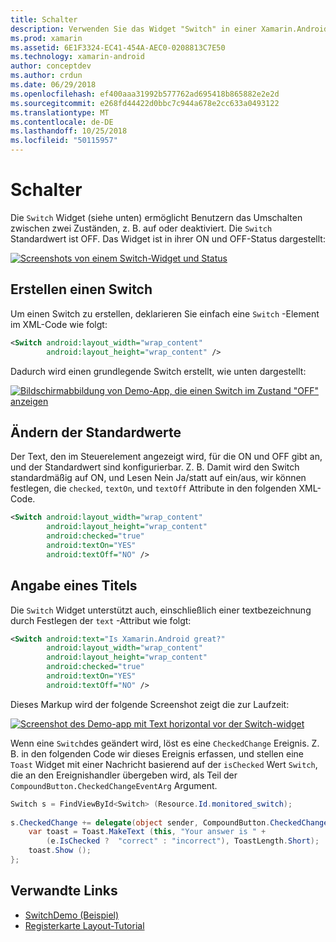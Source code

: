 ```yaml
---
title: Schalter
description: Verwenden Sie das Widget "Switch" in einer Xamarin.Android-Anwendung
ms.prod: xamarin
ms.assetid: 6E1F3324-EC41-454A-AEC0-0208813C7E50
ms.technology: xamarin-android
author: conceptdev
ms.author: crdun
ms.date: 06/29/2018
ms.openlocfilehash: ef400aaa31992b577762ad695418b865882e2e2d
ms.sourcegitcommit: e268fd44422d0bbc7c944a678e2cc633a0493122
ms.translationtype: MT
ms.contentlocale: de-DE
ms.lasthandoff: 10/25/2018
ms.locfileid: "50115957"
---
```

# <a name="switch"></a>Schalter

Die `Switch` Widget (siehe unten) ermöglicht Benutzern das Umschalten zwischen zwei Zuständen, z. B. auf oder deaktiviert. Die `Switch` Standardwert ist OFF. Das Widget ist in ihrer ON und OFF-Status dargestellt:

[![Screenshots von einem Switch-Widget und Status](switch-images/16-switch-onoff.png)](switch-images/16-switch-onoff.png#lightbox)


## <a name="creating-a-switch"></a>Erstellen einen Switch

Um einen Switch zu erstellen, deklarieren Sie einfach eine `Switch` -Element im XML-Code wie folgt:

```xml
<Switch android:layout_width="wrap_content"
        android:layout_height="wrap_content" />
```

Dadurch wird einen grundlegende Switch erstellt, wie unten dargestellt:

[![Bildschirmabbildung von Demo-App, die einen Switch im Zustand "OFF" anzeigen](switch-images/07-switch.png)](switch-images/07-switch.png#lightbox)


## <a name="changing-default-values"></a>Ändern der Standardwerte

Der Text, den im Steuerelement angezeigt wird, für die ON und OFF gibt an, und der Standardwert sind konfigurierbar. Z. B. Damit wird den Switch standardmäßig auf ON, und Lesen Nein Ja/statt auf ein/aus, wir können festlegen, die `checked`, `textOn`, und `textOff` Attribute in den folgenden XML-Code.

```xml
<Switch android:layout_width="wrap_content"
        android:layout_height="wrap_content"
        android:checked="true"
        android:textOn="YES"
        android:textOff="NO" />
```



## <a name="providing-a-title"></a>Angabe eines Titels

Die `Switch` Widget unterstützt auch, einschließlich einer textbezeichnung durch Festlegen der `text` -Attribut wie folgt:

```xml
<Switch android:text="Is Xamarin.Android great?"
        android:layout_width="wrap_content"
        android:layout_height="wrap_content"
        android:checked="true"
        android:textOn="YES"
        android:textOff="NO" />
```

Dieses Markup wird der folgende Screenshot zeigt die zur Laufzeit:

[![Screenshot des Demo-app mit Text horizontal vor der Switch-widget](switch-images/08-switch.png)](switch-images/08-switch.png#lightbox)

Wenn eine `Switch`des geändert wird, löst es eine `CheckedChange` Ereignis.
Z. B. in den folgenden Code wir dieses Ereignis erfassen, und stellen eine `Toast` Widget mit einer Nachricht basierend auf der `isChecked` Wert `Switch`, die an den Ereignishandler übergeben wird, als Teil der `CompoundButton.CheckedChangeEventArg` Argument.

```csharp
Switch s = FindViewById<Switch> (Resource.Id.monitored_switch);
           
s.CheckedChange += delegate(object sender, CompoundButton.CheckedChangeEventArgs e) {
    var toast = Toast.MakeText (this, "Your answer is " +
        (e.IsChecked ?  "correct" : "incorrect"), ToastLength.Short);
    toast.Show ();
};
```


## <a name="related-links"></a>Verwandte Links

- [SwitchDemo (Beispiel)](https://developer.xamarin.com/samples/monodroid/SwitchDemo/)
- [Registerkarte Layout-Tutorial](~/android/user-interface/layouts/tab-layout/index.md)
